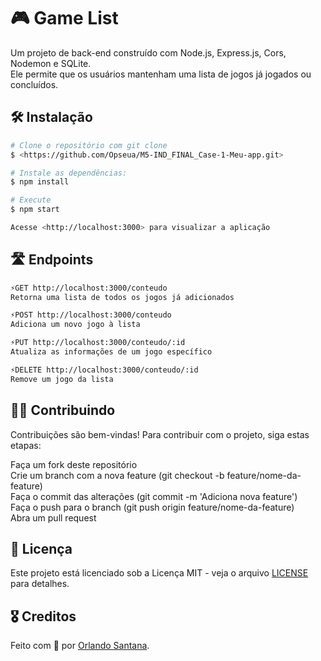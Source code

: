 # 🎮 Game List 

 Um projeto de back-end construído com Node.js, Express.js, Cors, Nodemon e SQLite.<br>
 Ele permite que os usuários mantenham uma lista de jogos já jogados ou concluídos.
 
## 🛠️ Instalação


```bash 
# Clone o repositório com git clone
$ <https://github.com/Opseua/M5-IND_FINAL_Case-1-Meu-app.git>

# Instale as dependências:
$ npm install

# Execute
$ npm start

Acesse <http://localhost:3000> para visualizar a aplicação
```

## 🛣️ Endpoints

```bash 
⚡GET http://localhost:3000/conteudo
Retorna uma lista de todos os jogos já adicionados
```

```bash 
⚡POST http://localhost:3000/conteudo
Adiciona um novo jogo à lista
```

```bash 
⚡PUT http://localhost:3000/conteudo/:id
Atualiza as informações de um jogo específico
```

```bash 
⚡DELETE http://localhost:3000/conteudo/:id
Remove um jogo da lista
```

## 🤝🏼 Contribuindo
Contribuições são bem-vindas! Para contribuir com o projeto, siga estas etapas:

Faça um fork deste repositório<br>
Crie um branch com a nova feature (git checkout -b feature/nome-da-feature)<br>
Faça o commit das alterações (git commit -m 'Adiciona nova feature')<br>
Faça o push para o branch (git push origin feature/nome-da-feature)<br>
Abra um pull request

## 📝 Licença
Este projeto está licenciado sob a Licença MIT - veja o arquivo <a href="https://github.com/Opseua/M5-IND_FINAL_Case-1-Meu-app/blob/main/LICENSE">LICENSE</a> para detalhes.

## 🎖️ Creditos 
Feito com 💙 por <a href="https://github.com/Opseua/">Orlando Santana<a/>.
